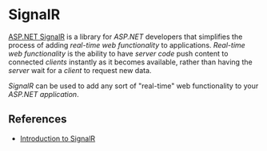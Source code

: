 # SignalR 

[ASP.NET SignalR](https://docs.microsoft.com/en-us/aspnet/signalr/overview/getting-started/introduction-to-signalr) is a library for *ASP.NET* developers that simplifies the process of adding *real-time web functionality* to applications. *Real-time web functionality* is the ability to have *server code* push content to connected *clients* instantly as it becomes available, rather than having the *server* wait for a *client* to request new data.

*SignalR* can be used to add any sort of "real-time" web functionality to your *ASP.NET application*. 


## References 

- [Introduction to SignalR](https://docs.microsoft.com/en-us/aspnet/signalr/overview/getting-started/introduction-to-signalr)

